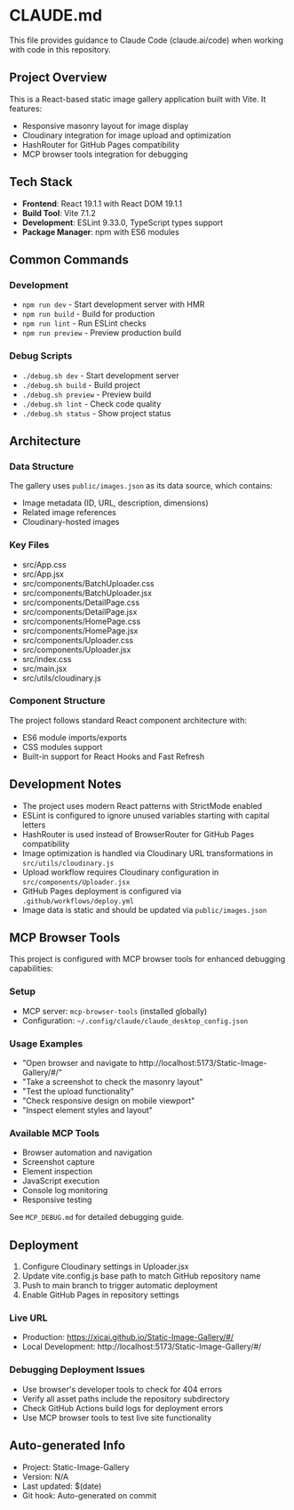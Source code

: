 # CLAUDE.md

This file provides guidance to Claude Code (claude.ai/code) when working with code in this repository.

## Project Overview

This is a React-based static image gallery application built with Vite. It features:
- Responsive masonry layout for image display
- Cloudinary integration for image upload and optimization
- HashRouter for GitHub Pages compatibility
- MCP browser tools integration for debugging

## Tech Stack

- **Frontend**: React 19.1.1 with React DOM 19.1.1
- **Build Tool**: Vite 7.1.2
- **Development**: ESLint 9.33.0, TypeScript types support
- **Package Manager**: npm with ES6 modules

## Common Commands

### Development
- `npm run dev` - Start development server with HMR
- `npm run build` - Build for production
- `npm run lint` - Run ESLint checks
- `npm run preview` - Preview production build

### Debug Scripts
- `./debug.sh dev` - Start development server
- `./debug.sh build` - Build project
- `./debug.sh preview` - Preview build
- `./debug.sh lint` - Check code quality
- `./debug.sh status` - Show project status

## Architecture

### Data Structure
The gallery uses `public/images.json` as its data source, which contains:
- Image metadata (ID, URL, description, dimensions)
- Related image references
- Cloudinary-hosted images

### Key Files
- src/App.css
- src/App.jsx
- src/components/BatchUploader.css
- src/components/BatchUploader.jsx
- src/components/DetailPage.css
- src/components/DetailPage.jsx
- src/components/HomePage.css
- src/components/HomePage.jsx
- src/components/Uploader.css
- src/components/Uploader.jsx
- src/index.css
- src/main.jsx
- src/utils/cloudinary.js

### Component Structure
The project follows standard React component architecture with:
- ES6 module imports/exports
- CSS modules support
- Built-in support for React Hooks and Fast Refresh

## Development Notes

- The project uses modern React patterns with StrictMode enabled
- ESLint is configured to ignore unused variables starting with capital letters
- HashRouter is used instead of BrowserRouter for GitHub Pages compatibility
- Image optimization is handled via Cloudinary URL transformations in `src/utils/cloudinary.js`
- Upload workflow requires Cloudinary configuration in `src/components/Uploader.jsx`
- GitHub Pages deployment is configured via `.github/workflows/deploy.yml`
- Image data is static and should be updated via `public/images.json`

## MCP Browser Tools

This project is configured with MCP browser tools for enhanced debugging capabilities:

### Setup
- MCP server: `mcp-browser-tools` (installed globally)
- Configuration: `~/.config/claude/claude_desktop_config.json`

### Usage Examples
- "Open browser and navigate to http://localhost:5173/Static-Image-Gallery/#/"
- "Take a screenshot to check the masonry layout"
- "Test the upload functionality"
- "Check responsive design on mobile viewport"
- "Inspect element styles and layout"

### Available MCP Tools
- Browser automation and navigation
- Screenshot capture
- Element inspection
- JavaScript execution
- Console log monitoring
- Responsive testing

See `MCP_DEBUG.md` for detailed debugging guide.

## Deployment

1. Configure Cloudinary settings in Uploader.jsx
2. Update vite.config.js base path to match GitHub repository name
3. Push to main branch to trigger automatic deployment
4. Enable GitHub Pages in repository settings

### Live URL
- Production: https://xicai.github.io/Static-Image-Gallery/#/
- Local Development: http://localhost:5173/Static-Image-Gallery/#/

### Debugging Deployment Issues
- Use browser's developer tools to check for 404 errors
- Verify all asset paths include the repository subdirectory
- Check GitHub Actions build logs for deployment errors
- Use MCP browser tools to test live site functionality

## Auto-generated Info

- Project: Static-Image-Gallery
- Version: N/A
- Last updated: $(date)
- Git hook: Auto-generated on commit
